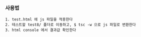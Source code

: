 ### 사용법
    1. test.html 에 js 파일을 적용한다
    2. 테스트할 test8/ 폴더로 이동하고, $ tsc -w 으로 js 파일로 변환한다
    3. html console 에서 결과값 확인한다
